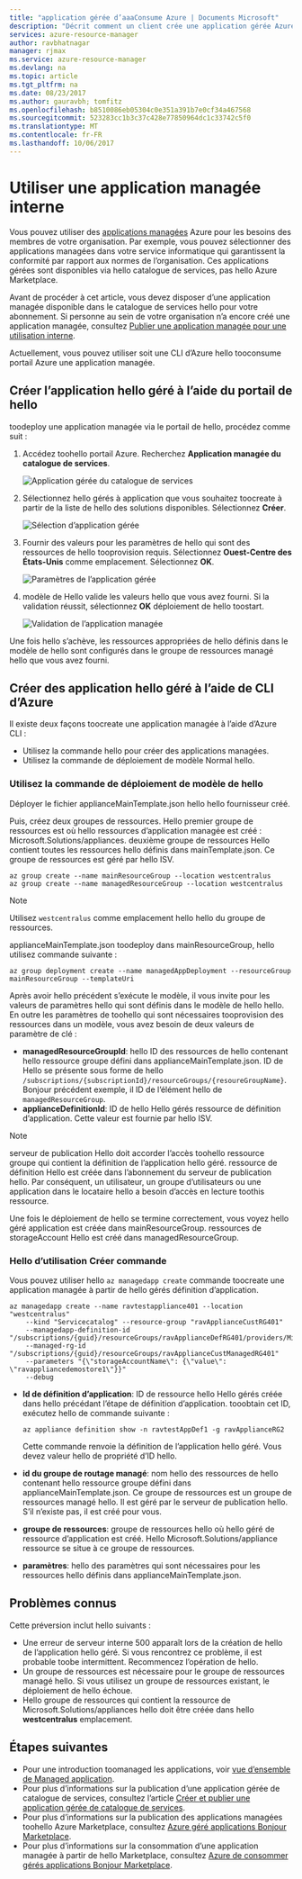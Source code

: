 ```yaml
---
title: "application gérée d’aaaConsume Azure | Documents Microsoft"
description: "Décrit comment un client crée une application gérée Azure à partir de fichiers publiés."
services: azure-resource-manager
author: ravbhatnagar
manager: rjmax
ms.service: azure-resource-manager
ms.devlang: na
ms.topic: article
ms.tgt_pltfrm: na
ms.date: 08/23/2017
ms.author: gauravbh; tomfitz
ms.openlocfilehash: b8510086eb05304c0e351a391b7e0cf34a467568
ms.sourcegitcommit: 523283cc1b3c37c428e77850964dc1c33742c5f0
ms.translationtype: MT
ms.contentlocale: fr-FR
ms.lasthandoff: 10/06/2017
---
```

# <a name="consume-an-internal-managed-application"></a>Utiliser une application managée interne

Vous pouvez utiliser des [applications managées](managed-application-overview.md) Azure pour les besoins des membres de votre organisation. Par exemple, vous pouvez sélectionner des applications managées dans votre service informatique qui garantissent la conformité par rapport aux normes de l’organisation. Ces applications gérées sont disponibles via hello catalogue de services, pas hello Azure Marketplace.

Avant de procéder à cet article, vous devez disposer d’une application managée disponible dans le catalogue de services hello pour votre abonnement. Si personne au sein de votre organisation n’a encore créé une application managée, consultez [Publier une application managée pour une utilisation interne](managed-application-publishing.md).

Actuellement, vous pouvez utiliser soit une CLI d’Azure hello tooconsume portail Azure une application managée.

## <a name="create-hello-managed-application-by-using-hello-portal"></a>Créer l’application hello géré à l’aide du portail de hello

toodeploy une application managée via le portail de hello, procédez comme suit :

1. Accédez toohello portail Azure. Recherchez **Application managée du catalogue de services**.

   ![Application gérée du catalogue de services](./media/managed-application-consumption/create-service-catalog-managed-application.png)

1. Sélectionnez hello gérés à application que vous souhaitez toocreate à partir de la liste de hello des solutions disponibles. Sélectionnez **Créer**.

   ![Sélection d’application gérée](./media/managed-application-consumption/select-offer.png)

1. Fournir des valeurs pour les paramètres de hello qui sont des ressources de hello tooprovision requis. Sélectionnez **Ouest-Centre des États-Unis** comme emplacement. Sélectionnez **OK**.

   ![Paramètres de l’application gérée](./media/managed-application-consumption/input-parameters.png)

1. modèle de Hello valide les valeurs hello que vous avez fourni. Si la validation réussit, sélectionnez **OK** déploiement de hello toostart.

   ![Validation de l’application managée](./media/managed-application-consumption/validation.png)

Une fois hello s’achève, les ressources appropriées de hello définis dans le modèle de hello sont configurés dans le groupe de ressources managé hello que vous avez fourni.

## <a name="create-hello-managed-application-by-using-azure-cli"></a>Créer des application hello géré à l’aide de CLI d’Azure

Il existe deux façons toocreate une application managée à l’aide d’Azure CLI :

* Utilisez la commande hello pour créer des applications managées.
* Utilisez la commande de déploiement de modèle Normal hello.

### <a name="use-hello-template-deployment-command"></a>Utilisez la commande de déploiement de modèle de hello

Déployer le fichier applianceMainTemplate.json hello hello fournisseur créé.

Puis, créez deux groupes de ressources. Hello premier groupe de ressources est où hello ressources d’application managée est créé : Microsoft.Solutions/appliances. deuxième groupe de ressources Hello contient toutes les ressources hello définis dans mainTemplate.json. Ce groupe de ressources est géré par hello ISV.

```azurecli
az group create --name mainResourceGroup --location westcentralus
az group create --name managedResourceGroup --location westcentralus
```

> [!NOTE]
> Utilisez `westcentralus` comme emplacement hello hello du groupe de ressources.
>

applianceMainTemplate.json toodeploy dans mainResourceGroup, hello utilisez commande suivante :

```azurecli
az group deployment create --name managedAppDeployment --resourceGroup mainResourceGroup --templateUri
```

Après avoir hello précédent s’exécute le modèle, il vous invite pour les valeurs de paramètres hello qui sont définis dans le modèle de hello hello. En outre les paramètres de toohello qui sont nécessaires tooprovision des ressources dans un modèle, vous avez besoin de deux valeurs de paramètre de clé :

- **managedResourceGroupId**: hello ID des ressources de hello contenant hello ressource groupe défini dans applianceMainTemplate.json. ID de Hello se présente sous forme de hello `/subscriptions/{subscriptionId}/resourceGroups/{resoureGroupName}`. Bonjour précédent exemple, il ID de l’élément hello de `managedResourceGroup`.
- **applianceDefinitionId**: ID de hello Hello gérés ressource de définition d’application. Cette valeur est fournie par hello ISV.

> [!NOTE]
> serveur de publication Hello doit accorder l’accès toohello ressource groupe qui contient la définition de l’application hello géré. ressource de définition Hello est créée dans l’abonnement du serveur de publication hello. Par conséquent, un utilisateur, un groupe d’utilisateurs ou une application dans le locataire hello a besoin d’accès en lecture toothis ressource.

Une fois le déploiement de hello se termine correctement, vous voyez hello géré application est créée dans mainResourceGroup. ressources de storageAccount Hello est créé dans managedResourceGroup.

### <a name="use-hello-create-command"></a>Hello d’utilisation Créer commande

Vous pouvez utiliser hello `az managedapp create` commande toocreate une application managée à partir de hello gérés définition d’application.

```azurecli
az managedapp create --name ravtestappliance401 --location "westcentralus"
    --kind "Servicecatalog" --resource-group "ravApplianceCustRG401"
    --managedapp-definition-id "/subscriptions/{guid}/resourceGroups/ravApplianceDefRG401/providers/Microsoft.Solutions/applianceDefinitions/ravtestAppDef401"
    --managed-rg-id "/subscriptions/{guid}/resourceGroups/ravApplianceCustManagedRG401"
    --parameters "{\"storageAccountName\": {\"value\": \"ravappliancedemostore1\"}}"
    --debug
```

* **Id de définition d’application**: ID de ressource hello Hello gérés créée dans hello précédant l’étape de définition d’application. tooobtain cet ID, exécutez hello de commande suivante :

  ```azurecli
  az appliance definition show -n ravtestAppDef1 -g ravApplianceRG2
  ```

  Cette commande renvoie la définition de l’application hello géré. Vous devez valeur hello de propriété d’ID hello.

* **id du groupe de routage managé**: nom hello des ressources de hello contenant hello ressource groupe défini dans applianceMainTemplate.json. Ce groupe de ressources est un groupe de ressources managé hello. Il est géré par le serveur de publication hello. S’il n’existe pas, il est créé pour vous.
* **groupe de ressources**: groupe de ressources hello où hello géré de ressource d’application est créé. Hello Microsoft.Solutions/appliance ressource se situe à ce groupe de ressources.
* **paramètres**: hello des paramètres qui sont nécessaires pour les ressources hello définis dans applianceMainTemplate.json.

## <a name="known-issues"></a>Problèmes connus

Cette préversion inclut hello suivants :

* Une erreur de serveur interne 500 apparaît lors de la création de hello de l’application hello géré. Si vous rencontrez ce problème, il est probable toobe intermittent. Recommencez l’opération de hello.
* Un groupe de ressources est nécessaire pour le groupe de ressources managé hello. Si vous utilisez un groupe de ressources existant, le déploiement de hello échoue.
* Hello groupe de ressources qui contient la ressource de Microsoft.Solutions/appliances hello doit être créée dans hello **westcentralus** emplacement.

## <a name="next-steps"></a>Étapes suivantes

* Pour une introduction toomanaged les applications, voir [vue d’ensemble de Managed application](managed-application-overview.md).
* Pour plus d’informations sur la publication d’une application gérée de catalogue de services, consultez l’article [Créer et publier une application gérée de catalogue de services](managed-application-publishing.md).
* Pour plus d’informations sur la publication des applications managées toohello Azure Marketplace, consultez [Azure géré applications Bonjour Marketplace](managed-application-author-marketplace.md).
* Pour plus d’informations sur la consommation d’une application managée à partir de hello Marketplace, consultez [Azure de consommer gérés applications Bonjour Marketplace](managed-application-consume-marketplace.md).
